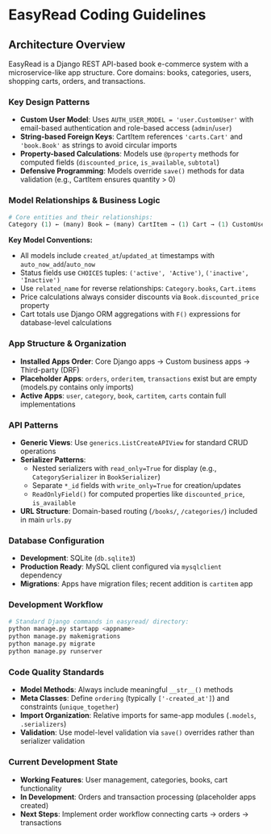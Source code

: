 # EasyRead Coding Guidelines

## Architecture Overview

EasyRead is a Django REST API-based book e-commerce system with a microservice-like app structure. Core domains: books, categories, users, shopping carts, orders, and transactions.

### Key Design Patterns

- **Custom User Model**: Uses `AUTH_USER_MODEL = 'user.CustomUser'` with email-based authentication and role-based access (`admin`/`user`)
- **String-based Foreign Keys**: CartItem references `'carts.Cart'` and `'book.Book'` as strings to avoid circular imports
- **Property-based Calculations**: Models use `@property` methods for computed fields (`discounted_price`, `is_available`, `subtotal`)
- **Defensive Programming**: Models override `save()` methods for data validation (e.g., CartItem ensures quantity > 0)

### Model Relationships & Business Logic

```python
# Core entities and their relationships:
Category (1) ← (many) Book ← (many) CartItem → (1) Cart → (1) CustomUser
```

**Key Model Conventions:**

- All models include `created_at`/`updated_at` timestamps with `auto_now_add`/`auto_now`
- Status fields use `CHOICES` tuples: `('active', 'Active')`, `('inactive', 'Inactive')`
- Use `related_name` for reverse relationships: `Category.books`, `Cart.items`
- Price calculations always consider discounts via `Book.discounted_price` property
- Cart totals use Django ORM aggregations with `F()` expressions for database-level calculations

### App Structure & Organization

- **Installed Apps Order**: Core Django apps → Custom business apps → Third-party (DRF)
- **Placeholder Apps**: `orders`, `orderitem`, `transactions` exist but are empty (models.py contains only imports)
- **Active Apps**: `user`, `category`, `book`, `cartitem`, `carts` contain full implementations

### API Patterns

- **Generic Views**: Use `generics.ListCreateAPIView` for standard CRUD operations
- **Serializer Patterns**:
  - Nested serializers with `read_only=True` for display (e.g., `CategorySerializer` in `BookSerializer`)
  - Separate `*_id` fields with `write_only=True` for creation/updates
  - `ReadOnlyField()` for computed properties like `discounted_price`, `is_available`
- **URL Structure**: Domain-based routing (`/books/`, `/categories/`) included in main `urls.py`

### Database Configuration

- **Development**: SQLite (`db.sqlite3`)
- **Production Ready**: MySQL client configured via `mysqlclient` dependency
- **Migrations**: Apps have migration files; recent addition is `cartitem` app

### Development Workflow

```bash
# Standard Django commands in easyread/ directory:
python manage.py startapp <appname>
python manage.py makemigrations
python manage.py migrate
python manage.py runserver
```

### Code Quality Standards

- **Model Methods**: Always include meaningful `__str__()` methods
- **Meta Classes**: Define `ordering` (typically `['-created_at']`) and constraints (`unique_together`)
- **Import Organization**: Relative imports for same-app modules (`.models`, `.serializers`)
- **Validation**: Use model-level validation via `save()` overrides rather than serializer validation

### Current Development State

- **Working Features**: User management, categories, books, cart functionality
- **In Development**: Orders and transaction processing (placeholder apps created)
- **Next Steps**: Implement order workflow connecting carts → orders → transactions
